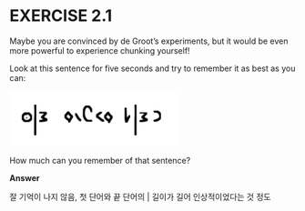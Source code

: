 # EXERCISE 2.1

Maybe you are convinced by de Groot’s experiments, but it
would be even more powerful to experience chunking yourself!

Look at this sentence for five seconds and try to remember it as best as you can:

![exercise_2.1](/TheProgrammersBrain/jongfeel/exercise_2-1.png)

How much can you remember of that sentence?

**Answer**

잘 기억이 나지 않음, 첫 단어와 끝 단어의 | 길이가 길어 인상적이었다는 것 정도